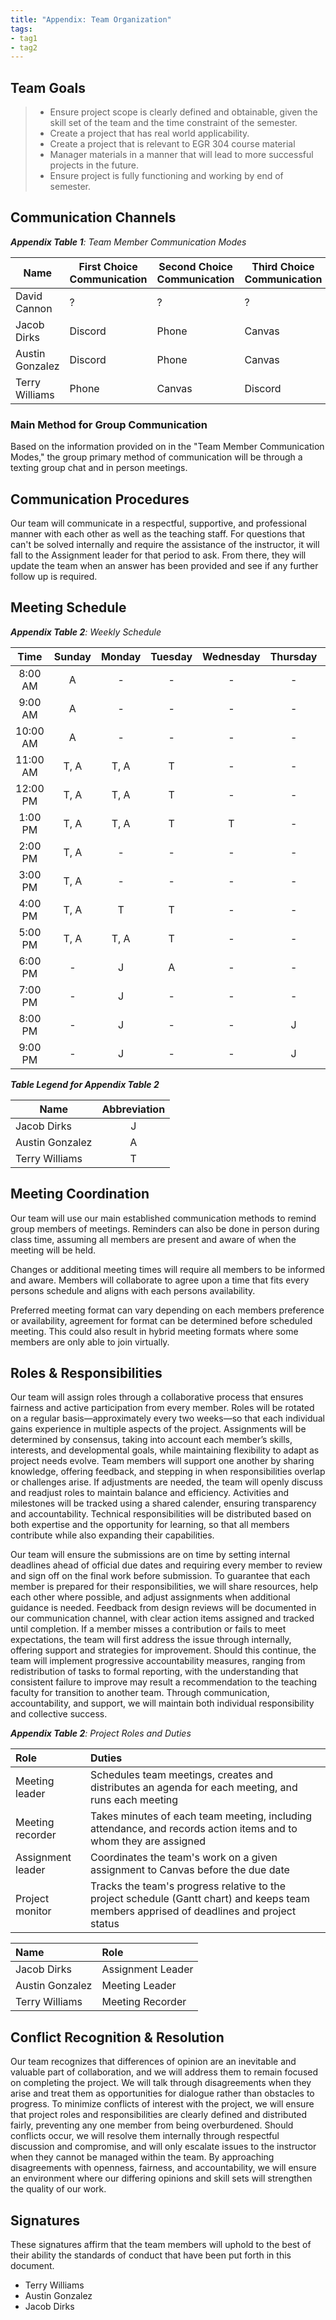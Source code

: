 ```yaml
---
title: "Appendix: Team Organization"
tags:
- tag1
- tag2
---
```


## Team Goals 


>   * Ensure project scope is clearly defined and obtainable, given the skill set of the team and the time constraint of the semester.<!-- (Expectation management from the start.)-->
>   * Create a project that has real world applicability.  
>   * Create a project that is relevant to EGR 304 course material
>   * Manager materials in a manner that will lead to more successful projects in the future. 
>   * Ensure project is fully functioning and working by end of semester.

## Communication Channels

_**Appendix Table 1**: Team Member Communication Modes_

|Name                 | First Choice Communication | Second Choice Communication | Third Choice Communication |
|---------------------|----------------------------|-----------------------------|----------------------------|
|David Cannon |  ? | ? | ? |
|Jacob Dirks |  Discord | Phone | Canvas |
|Austin Gonzalez |  Discord | Phone | Canvas 
|Terry Williams  |  Phone | Canvas | Discord |

### Main Method for Group Communication

Based on the information provided on in the "Team Member Communication Modes," the group primary method of communication will be through a texting group chat and in person meetings. 
 
## Communication Procedures

Our team will communicate in a respectful, supportive, and professional manner with each other as well as the teaching staff. For questions that can't be solved internally and require the assistance of the instructor, it will fall to the Assignment leader for that period to ask. From there, they will update the team when an answer has been provided and see if any further follow up is required.
<!-- blocking questions out if we want to address them later - JD
1. How will your team communicate?  this will be solved via communication choices ideally top 2>
2. How will you handle instructor correspondence? Who is responsible? How will that be communicated with/back to the group? -->

## Meeting Schedule

_**Appendix Table 2**: Weekly Schedule_

<!-- this is a comment and here is what the chart is for:
When are you available and plan to work on this every week?
Jacob Dirks currently put in times that are extra nice for me to work but there are various other times-->

| Time | Sunday | Monday | Tuesday | Wednesday | Thursday | Friday | Saturday |
| :------: | :----: | :----: | :----: | :----: | :----: | :----: | :-----: |
| 8:00 AM | A | - | - | - | - | - | - |
| 9:00 AM | A | - | - | - | - | - | - |
| 10:00 AM | A | - | - | - | - | - | - |
| 11:00 AM | T, A| T, A| T | - | - | - | - |
| 12:00 PM | T, A| T, A| T | - | - | - | - |
| 1:00 PM | T, A| T, A| T | T | - | - | - |
| 2:00 PM | T, A| - | - | - | - | - | - |
| 3:00 PM | T, A| - | - | - | - | - | - |
| 4:00 PM | T, A| T | T | - | - | - | - |
| 5:00 PM | T, A| T, A| T | - | - | - | - |
| 6:00 PM | - | J | A | - | - | - | - |
| 7:00 PM | - | J | - | - | - | - | - |
| 8:00 PM | - | J | - | - | J | - | - |
| 9:00 PM | - | J | - | - | J | - | - |

_**Table Legend for Appendix Table 2**_

| Name | Abbreviation |
| ----- | :------: |
| Jacob Dirks | J |
| Austin Gonzalez | A |
| Terry Williams | T |


## Meeting Coordination

Our team will use our main established communication methods to remind group members of meetings. Reminders can also be done in person during class time, assuming all members are present and aware of when the meeting will be held.

Changes or additional meeting times will require all members to be informed and aware. Members will collaborate to agree upon a time that fits every persons schedule and aligns with each persons availability. 

Preferred meeting format can vary depending on each members preference or availability, agreement for format can be determined before scheduled meeting. This could also result in hybrid meeting formats where some members are only able to join virtually. 
<!-- Left other procedures empty at the moment -->


## Roles & Responsibilities

Our team will assign roles through a collaborative process that ensures fairness and active participation from every member. Roles will be rotated on a regular basis—approximately every two weeks—so that each individual gains experience in multiple aspects of the project. Assignments will be determined by consensus, taking into account each member’s skills, interests, and developmental goals, while maintaining flexibility to adapt as project needs evolve. Team members will support one another by sharing knowledge, offering feedback, and stepping in when responsibilities overlap or challenges arise. If adjustments are needed, the team will openly discuss and readjust roles to maintain balance and efficiency. Activities and milestones will be tracked using a shared calender, ensuring transparency and accountability. Technical responsibilities will be distributed based on both expertise and the opportunity for learning, so that all members contribute while also expanding their capabilities.

Our team will ensure the submissions are on time by setting internal deadlines ahead of official due dates and requiring every member to review and sign off on the final work before submission. To guarantee that each member is prepared for their responsibilities, we will share resources, help each other where possible, and adjust assignments when additional guidance is needed. Feedback from design reviews will be documented in our communication channel, with clear action items assigned and tracked until completion. If a member misses a contribution or fails to meet expectations, the team will first address the issue through internally, offering support and strategies for improvement. Should this continue, the team will implement progressive accountability measures, ranging from redistribution of tasks to formal reporting, with the understanding that consistent failure to improve may result a recommendation to the teaching faculty for transition to another team. Through communication, accountability, and support, we will maintain both individual responsibility and collective success.


_**Appendix Table 2**: Project Roles and Duties_

| **Role**          | **Duties**                                                                                                                                |
| :---------------- | :---------------------------------------------------------------------------------------------------------------------------------------- |
| Meeting leader    | Schedules team meetings, creates and distributes an agenda for each meeting, and runs each meeting                                        |
| Meeting recorder  | Takes minutes of each team meeting, including attendance, and records action items and to whom they are assigned                          |
| Assignment leader | Coordinates the team's work on a given assignment to Canvas before the due date                                                           |
| Project monitor   | Tracks the team's progress relative to the project schedule (Gantt chart) and keeps team members apprised of deadlines and project status |

| **Name**  | **Role**             |
|:----------|:---------------------|
|Jacob Dirks|  Assignment Leader   |
|Austin Gonzalez|Meeting Leader    |
|Terry Williams|Meeting Recorder|

## Conflict Recognition & Resolution

Our team recognizes that differences of opinion are an inevitable and valuable part of collaboration, and we will address them to remain focused on completing the project. We will talk through disagreements when they arise and treat them as opportunities for dialogue rather than obstacles to progress. To minimize conflicts of interest with the project, we will ensure that project roles and responsibilities are clearly defined and distributed fairly, preventing any one member from being overburdened. Should conflicts occur, we will resolve them internally through respectful discussion and compromise, and will only escalate issues to the instructor when they cannot be managed within the team. By approaching disagreements with openness, fairness, and accountability, we will ensure an environment where our differing opinions and skill sets will strengthen the quality of our work.


## Signatures

These signatures affirm that the team members will uphold to the best of their ability the standards of conduct that have been put forth in this document.<br>
   -  Terry Williams
   -  Austin Gonzalez
   -  Jacob Dirks